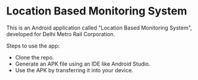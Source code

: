 # Location Based Monitoring System

This is an Android application called "Location Based Monitoring System", developed for Delhi Metro Rail Corporation.

Steps to use the app:
* Clone the repo.
* Generate an APK file using an IDE like Android Studio.
* Use the APK by transferring it into your device.
